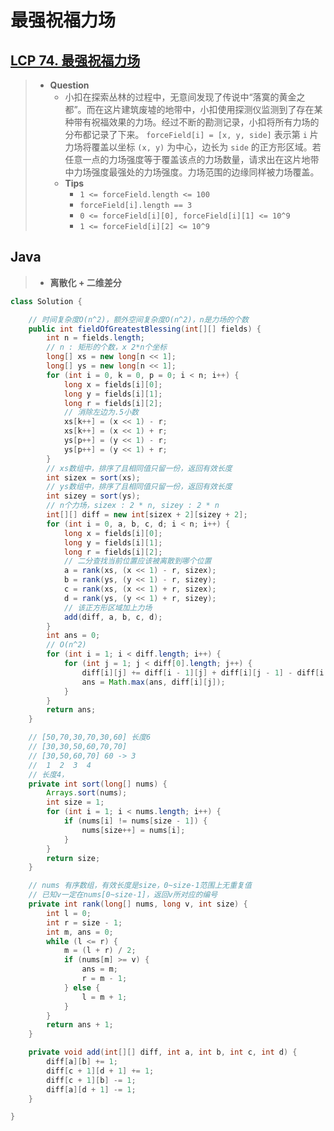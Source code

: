 # 最强祝福力场

## [LCP 74. 最强祝福力场](https://leetcode.cn/problems/xepqZ5/)

> - **Question**
>   - 小扣在探索丛林的过程中，无意间发现了传说中“落寞的黄金之都”。而在这片建筑废墟的地带中，小扣使用探测仪监测到了存在某种带有祝福效果的力场。经过不断的勘测记录，小扣将所有力场的分布都记录了下来。 `forceField[i] = [x, y, side]` 表示第 `i` 片力场将覆盖以坐标 `(x, y)` 为中心，边长为 `side` 的正方形区域。若任意一点的力场强度等于覆盖该点的力场数量，请求出在这片地带中力场强度最强处的力场强度。力场范围的边缘同样被力场覆盖。
>   - **Tips**
>     - `1 <= forceField.length <= 100`
>     - `forceField[i].length == 3`
>     - `0 <= forceField[i][0], forceField[i][1] <= 10^9`
>     - `1 <= forceField[i][2] <= 10^9`

## Java

> - **离散化 + 二维差分**

```java
class Solution {

    // 时间复杂度O(n^2)，额外空间复杂度O(n^2)，n是力场的个数
    public int fieldOfGreatestBlessing(int[][] fields) {
        int n = fields.length;
        // n : 矩形的个数，x 2*n个坐标
        long[] xs = new long[n << 1];
        long[] ys = new long[n << 1];
        for (int i = 0, k = 0, p = 0; i < n; i++) {
            long x = fields[i][0];
            long y = fields[i][1];
            long r = fields[i][2];
            // 消除左边为.5小数
            xs[k++] = (x << 1) - r;
            xs[k++] = (x << 1) + r;
            ys[p++] = (y << 1) - r;
            ys[p++] = (y << 1) + r;
        }
        // xs数组中，排序了且相同值只留一份，返回有效长度
        int sizex = sort(xs);
        // ys数组中，排序了且相同值只留一份，返回有效长度
        int sizey = sort(ys);
        // n个力场，sizex : 2 * n, sizey : 2 * n
        int[][] diff = new int[sizex + 2][sizey + 2];
        for (int i = 0, a, b, c, d; i < n; i++) {
            long x = fields[i][0];
            long y = fields[i][1];
            long r = fields[i][2];
            // 二分查找当前位置应该被离散到哪个位置
            a = rank(xs, (x << 1) - r, sizex);
            b = rank(ys, (y << 1) - r, sizey);
            c = rank(xs, (x << 1) + r, sizex);
            d = rank(ys, (y << 1) + r, sizey);
            // 该正方形区域加上力场
            add(diff, a, b, c, d);
        }
        int ans = 0;
        // O(n^2)
        for (int i = 1; i < diff.length; i++) {
            for (int j = 1; j < diff[0].length; j++) {
                diff[i][j] += diff[i - 1][j] + diff[i][j - 1] - diff[i - 1][j - 1];
                ans = Math.max(ans, diff[i][j]);
            }
        }
        return ans;
    }

    // [50,70,30,70,30,60] 长度6
    // [30,30,50,60,70,70]
    // [30,50,60,70] 60 -> 3
    //  1  2  3  4
    // 长度4，
    private int sort(long[] nums) {
        Arrays.sort(nums);
        int size = 1;
        for (int i = 1; i < nums.length; i++) {
            if (nums[i] != nums[size - 1]) {
                nums[size++] = nums[i];
            }
        }
        return size;
    }

    // nums 有序数组，有效长度是size，0~size-1范围上无重复值
    // 已知v一定在nums[0~size-1]，返回v所对应的编号
    private int rank(long[] nums, long v, int size) {
        int l = 0;
        int r = size - 1;
        int m, ans = 0;
        while (l <= r) {
            m = (l + r) / 2;
            if (nums[m] >= v) {
                ans = m;
                r = m - 1;
            } else {
                l = m + 1;
            }
        }
        return ans + 1;
    }

    private void add(int[][] diff, int a, int b, int c, int d) {
        diff[a][b] += 1;
        diff[c + 1][d + 1] += 1;
        diff[c + 1][b] -= 1;
        diff[a][d + 1] -= 1;
    }

}
```
